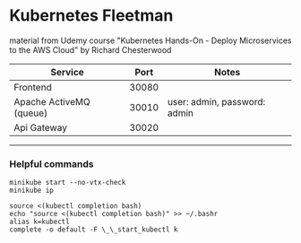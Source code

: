 # Kubernetes Fleetman

material from Udemy course "Kubernetes Hands-On - Deploy Microservices to the AWS Cloud" by Richard Chesterwood

| Service                 | Port  | Notes                        |
| ----------------------- | ----- | ---------------------------- |
| Frontend                | 30080 |                              |
| Apache ActiveMQ (queue) | 30010 | user: admin, password: admin |
| Api Gateway             | 30020 |                              |

---

### Helpful commands

```
minikube start --no-vtx-check
minikube ip

source <(kubectl completion bash)
echo "source <(kubectl completion bash)" >> ~/.bashr
alias k=kubectl
complete -o default -F \_\_start_kubectl k
```
